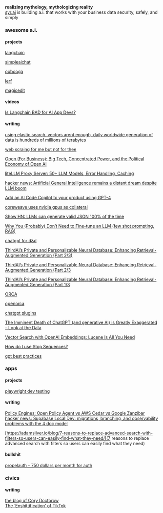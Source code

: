 **realizing mythology, mythologizing reality**  
[syr.ai](https://syr.ai) is building a.i. that works with your business data security, safely, and simply

<!--

**Here are some ideas to get you started:**

🙋‍♀️ A short introduction - what is your organization all about?
🌈 Contribution guidelines - how can the community get involved?
👩‍💻 Useful resources - where can the community find your docs? Is there anything else the community should know?
🍿 Fun facts - what does your team eat for breakfast?
🧙 Remember, you can do mighty things with the power of [Markdown](https://docs.github.com/github/writing-on-github/getting-started-with-writing-and-formatting-on-github/basic-writing-and-formatting-syntax)
-->

### awesome a.i.
#### projects
[langchain](https://github.com/langchain-ai/langchain)  

[simpleaichat](https://github.com/minimaxir/simpleaichat)  

[oobooga](https://github.com/oobabooga/text-generation-webui)  

[lerf](https://www.lerf.io/)  

[magicedit](https://magic-edit.github.io/)  

#### videos
[Is Langchain BAD for AI App Devs?](https://www.youtube.com/watch?v=4E2SsRI7eVo)


#### writing
[using elastic search, vectors arent enough, daily worldwide generation of data is hundreds of millions of terabytes](https://youtu.be/5Qaxz2e2dVg?feature=shared)  

[web scraing for me but not for thee](https://blog.ericgoldman.org/archives/2023/08/web-scraping-for-me-but-not-for-thee-guest-blog-post.htm)

[Open \(For Business\): Big Tech, Concentrated Power, and the Political Economy of Open AI
](https://papers.ssrn.com/sol3/papers.cfm?abstract_id=4543807)  

[liteLLM Proxy Server: 50+ LLM Models, Error Handling, Caching
](https://github.com/BerriAI/litellm/blob/main/cookbook/proxy-server/readme.md)  

[hacker news: Artificial General Intelligence remains a distant dream despite LLM boom](https://news.ycombinator.com/item?id=36601236)  

[Add an AI Code Copilot to your product using GPT-4](https://www.windmill.dev/blog/windmill-ai)  

[coreweave uses nvidia gpus as collateral](https://www.theverge.com/2023/8/8/23824661/coreweave-nvidia-debt-gpu-ai-chips-collateral)  

[Show HN: LLMs can generate valid JSON 100% of the time](https://news.ycombinator.com/item?id=37125118)  

[Why You (Probably) Don’t Need to Fine-tune an LLM (few shot prompting, RAG)](https://www.tidepool.so/2023/08/17/why-you-probably-dont-need-to-fine-tune-an-llm/)  

[chatgpt for d&d](https://www.theregister.com/2023/08/19/chatgpt_dnd_dm/)  

[ThirdAI’s Private and Personalizable Neural Database: Enhancing Retrieval-Augmented Generation (Part 3/3)](https://medium.com/thirdai-blog/thirdais-private-and-personalizable-neural-database-enhancing-retrieval-augmented-generation-f3ad52c54952)

[ThirdAI’s Private and Personalizable Neural Database: Enhancing Retrieval-Augmented Generation (Part 2/3](https://medium.com/thirdai-blog/neural-database-next-generation-context-retrieval-system-for-building-specialized-ai-agents-with-861ffa0516e7)

[ThirdAI’s Private and Personalizable Neural Database: Enhancing Retrieval-Augmented Generation (Part 1/3](https://medium.com/thirdai-blog/understanding-the-fundamental-limitations-of-vector-based-retrieval-for-building-llm-powered-48bb7b5a57b3)

[ORCA](https://www.microsoft.com/en-us/research/publication/orca-progressive-learning-from-complex-explanation-traces-of-gpt-4/)  

[openorca](https://erichartford.com/openorca)

[chatgpt plugins](https://platform.openai.com/docs/plugins/introduction)  

[The Imminent Death of ChatGPT (and generative AI) is Greatly Exaggerated - Look at the Data](https://synthedia.substack.com/p/the-imminent-death-of-chatgpt-and)  

[Vector Search with OpenAI Embeddings: Lucene Is All You Need](https://arxiv.org/abs/2308.14963)  

[How do I use Stop Sequences?](https://help.openai.com/en/articles/5072263-how-do-i-use-stop-sequences)  

[gpt best practices](https://platform.openai.com/docs/guides/gpt-best-practices)  

### apps
#### projects
[playwright dev testing](https://playwright.dev/)  

#### writing
[Policy Engines: Open Policy Agent vs AWS Cedar vs Google Zanzibar](https://www.permit.io/blog/policy-engines)  
[hacker news: Supabase Local Dev: migrations, branching, and observability](https://news.ycombinator.com/item?id=37059400)  
[problems with the 4 doc model](https://www.hillelwayne.com/post/problems-with-the-4doc-model/)  

[https://adamsilver.io/blog/7-reasons-to-replace-advanced-search-with-filters-so-users-can-easily-find-what-they-need/](7 reasons to replace advanced search with filters so users can easily find what they need)  

#### bullshit
[propelauth - 750 dollars per month for auth](https://www.propelauth.com/)  


### civics
#### writing
[the blog of Cory Doctorow](https://pluralistic.net/)  
[The ‘Enshittification’ of TikTok](https://www.wired.com/story/tiktok-platforms-cory-doctorow/)
